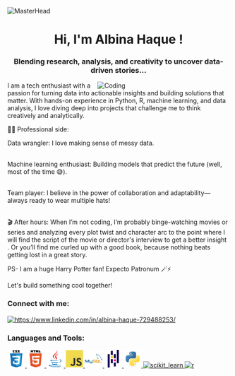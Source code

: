 ![MasterHead](https://camo.githubusercontent.com/85ca1a98dd1c4fe2b8b84de4612508468ca4d1c13ab11c4a794f733d37eacfd0/68747470733a2f2f7172616e676572732e636f6d2f77702d636f6e74656e742f75706c6f6164732f323032312f30392f42616e6e65722d496e74726f64756374696f6e2d746f2d33442d416e696d6174696f6e2e706e67)
<h1 align="center">Hi, I'm Albina Haque ! </h1>
<h3 align="center">Blending research, analysis, and creativity to uncover data-driven stories... </h3>
<img align="right" alt="Coding" width="300" src="https://media2.giphy.com/media/WT9chy8AxXeexEUjWR/giphy.gif?cid=6c09b952fcmk4hgf0r0r3qgx2s4wgmuyzr9jyl9x86j6e8y1&ep=v1_internal_gif_by_id&rid=giphy.gif&ct=s">
<p align="left">I am a tech enthusiast with a passion for turning data into actionable insights and building solutions that matter. With hands-on experience in Python, R, machine learning, and data analysis, I love diving deep into projects that challenge me to think creatively and analytically.

👩‍💻 Professional side:

Data wrangler: I love making sense of messy data.

<br>Machine learning enthusiast: Building models that predict the future (well, most of the time 😅).

<br>Team player: I believe in the power of collaboration and adaptability—always ready to wear multiple hats!

<br>🎬 After hours:
When I’m not coding, I’m probably binge-watching movies or series and analyzing every plot twist and character arc to the point where I will find the script of the movie or director's interview to get a better insight . Or you’ll find me curled up with a good book, because nothing beats getting lost in a great story.

PS- I am a huge Harry Potter fan! Expecto Patronum 🪄⚡

Let's build something cool together! </p>



<h3 align="left">Connect with me:</h3>
<p align="left">
<a href="https://www.linkedin.com/in/albina-haque-729488253/" target="blank"><img align="center" src="https://raw.githubusercontent.com/rahuldkjain/github-profile-readme-generator/master/src/images/icons/Social/linked-in-alt.svg" alt="https://www.linkedin.com/in/albina-haque-729488253/" height="30" width="40" /></a>
</p>

<h3 align="left">Languages and Tools:</h3>
<p align="left"> <a href="https://www.w3schools.com/css/" target="_blank" rel="noreferrer"> <img src="https://raw.githubusercontent.com/devicons/devicon/master/icons/css3/css3-original-wordmark.svg" alt="css3" width="40" height="40"/> </a> <a href="https://www.w3.org/html/" target="_blank" rel="noreferrer"> <img src="https://raw.githubusercontent.com/devicons/devicon/master/icons/html5/html5-original-wordmark.svg" alt="html5" width="40" height="40"/> </a> <a href="https://www.java.com" target="_blank" rel="noreferrer"> <img src="https://raw.githubusercontent.com/devicons/devicon/master/icons/java/java-original.svg" alt="java" width="40" height="40"/> </a> <a href="https://developer.mozilla.org/en-US/docs/Web/JavaScript" target="_blank" rel="noreferrer"> <img src="https://raw.githubusercontent.com/devicons/devicon/master/icons/javascript/javascript-original.svg" alt="javascript" width="40" height="40"/> </a> <a href="https://www.mysql.com/" target="_blank" rel="noreferrer"> <img src="https://raw.githubusercontent.com/devicons/devicon/master/icons/mysql/mysql-original-wordmark.svg" alt="mysql" width="40" height="40"/> </a> <a href="https://pandas.pydata.org/" target="_blank" rel="noreferrer"> <img src="https://raw.githubusercontent.com/devicons/devicon/2ae2a900d2f041da66e950e4d48052658d850630/icons/pandas/pandas-original.svg" alt="pandas" width="40" height="40"/> </a> <a href="https://www.python.org" target="_blank" rel="noreferrer"> <img src="https://raw.githubusercontent.com/devicons/devicon/master/icons/python/python-original.svg" alt="python" width="40" height="40"/> </a> <a href="https://scikit-learn.org/" target="_blank" rel="noreferrer"> <img src="https://upload.wikimedia.org/wikipedia/commons/0/05/Scikit_learn_logo_small.svg" alt="scikit_learn" width="40" height="40"/> 
<img src="https://ih1.redbubble.net/image.2342919483.1141/st,small,507x507-pad,600x600,f8f8f8.jpg" alt="r" width="40" height="40"/></a> </p>
